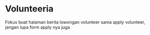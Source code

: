 # Volunteeria

Fokus buat halaman berita lowongan volunteer sama apply volunteer, jangan lupa form apply nya juga
